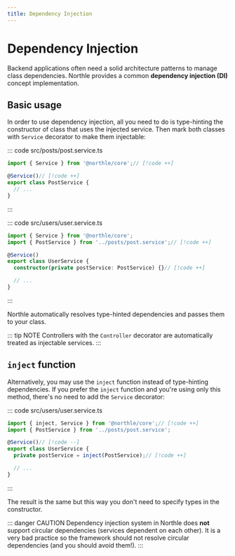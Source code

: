 ```yaml
---
title: Dependency Injection
---
```


# Dependency Injection

Backend applications often need a solid architecture patterns to manage class dependencies. Northle provides a common **dependency injection (DI)** concept implementation.

## Basic usage

In order to use dependency injection, all you need to do is type-hinting the constructor of class that uses the injected service. Then mark both classes with `Service` decorator to make them injectable:

::: code src/posts/post.service.ts
```ts
import { Service } from '@northle/core';// [!code ++]

@Service()// [!code ++]
export class PostService {
  // ...
}
```
:::

::: code src/users/user.service.ts
```ts
import { Service } from '@northle/core';
import { PostService } from '../posts/post.service';// [!code ++]

@Service()
export class UserService {
  constructor(private postService: PostService) {}// [!code ++]

  // ...
}
```
:::

Northle automatically resolves type-hinted dependencies and passes them to your class.

::: tip NOTE
Controllers with the `Controller` decorator are automatically treated as injectable services.
:::

## `inject` function

Alternatively, you may use the `inject` function instead of type-hinting dependencies. If you prefer the `inject` function and you're using only this method, there's no need to add the `Service` decorator:

::: code src/users/user.service.ts
```ts
import { inject, Service } from '@northle/core';// [!code ++]
import { PostService } from '../posts/post.service';

@Service()// [!code --]
export class UserService {
  private postService = inject(PostService);// [!code ++]

  // ...
}
```
:::

The result is the same but this way you don't need to specify types in the constructor.

::: danger CAUTION
Dependency injection system in Northle does **not** support circular dependencies (services dependent on each other). It is a very bad practice so the framework should not resolve circular dependencies (and you should avoid them!).
:::
